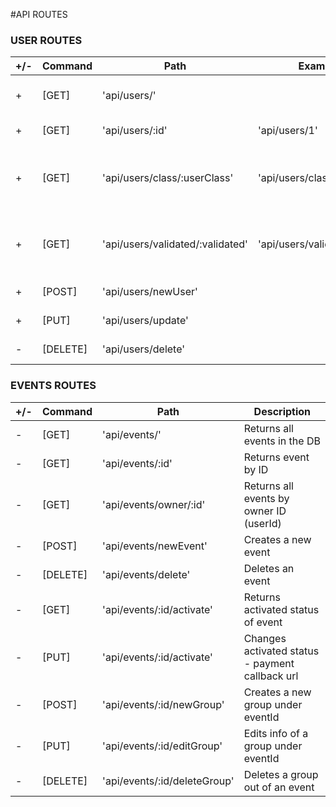 #API ROUTES

### USER ROUTES

| +/- | Command  | Path                             | Example                     | Description                                                 |
| --- | -------- | -------------------------------- | --------------------------- | ----------------------------------------------------------- |
| +   | [GET]    | 'api/users/'                     |                             | Returns all users in the DB                                 |
| +   | [GET]    | 'api/users/:id'                  | 'api/users/1'               | Returns user by user ID                                     |
| +   | [GET]    | 'api/users/class/:userClass'     | 'api/users/class/2'         | Returns all users in :userClass (admin, user, probationary) |
| +   | [GET]    | 'api/users/validated/:validated' | 'api/users/validated/false' | Returns users by activated status (true / false)            |
| +   | [POST]   | 'api/users/newUser'              |                             | Creates a new user                                          |
| +   | [PUT]    | 'api/users/update'               |                             | Updates a user                                              |
| -   | [DELETE] | 'api/users/delete'               |                             | Deletes a user                                              |

### EVENTS ROUTES

| +/- | Command  | Path                         | Description                                     |
| --- | -------- | ---------------------------- | ----------------------------------------------- |
| -   | [GET]    | 'api/events/'                | Returns all events in the DB                    |
| -   | [GET]    | 'api/events/:id'             | Returns event by ID                             |
| -   | [GET]    | 'api/events/owner/:id'       | Returns all events by owner ID (userId)         |
| -   | [POST]   | 'api/events/newEvent'        | Creates a new event                             |
| -   | [DELETE] | 'api/events/delete'          | Deletes an event                                |
| -   | [GET]    | 'api/events/:id/activate'    | Returns activated status of event               |
| -   | [PUT]    | 'api/events/:id/activate'    | Changes activated status - payment callback url |
| -   | [POST]   | 'api/events/:id/newGroup'    | Creates a new group under eventId               |
| -   | [PUT]    | 'api/events/:id/editGroup'   | Edits info of a group under eventId             |
| -   | [DELETE] | 'api/events/:id/deleteGroup' | Deletes a group out of an event                 |
